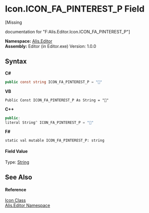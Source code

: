 # Icon.ICON_FA_PINTEREST_P Field
 

\[Missing <summary> documentation for "F:Alis.Editor.Icon.ICON_FA_PINTEREST_P"\]

**Namespace:**&nbsp;<a href="b150ade4-39de-a232-5f06-d3cdc1b2c538">Alis.Editor</a><br />**Assembly:**&nbsp;Editor (in Editor.exe) Version: 1.0.0

## Syntax

**C#**<br />
``` C#
public const string ICON_FA_PINTEREST_P = ""
```

**VB**<br />
``` VB
Public Const ICON_FA_PINTEREST_P As String = ""
```

**C++**<br />
``` C++
public:
literal String^ ICON_FA_PINTEREST_P = ""
```

**F#**<br />
``` F#
static val mutable ICON_FA_PINTEREST_P: string
```


#### Field Value
Type: <a href="https://docs.microsoft.com/dotnet/api/system.string" target="_blank">String</a>

## See Also


#### Reference
<a href="cc0f883c-67f8-f772-c6d7-a60b129f22a7">Icon Class</a><br /><a href="b150ade4-39de-a232-5f06-d3cdc1b2c538">Alis.Editor Namespace</a><br />